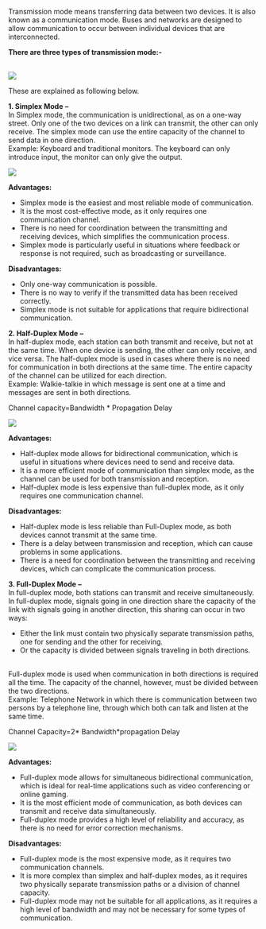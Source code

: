 Transmission mode means transferring data between two devices. It is also known as a communication mode. Buses and networks are designed to allow communication to occur between individual devices that are interconnected.

**There are three types of transmission mode:-**   
 

![](https://media.geeksforgeeks.org/wp-content/uploads/transmissionmodes.png)

These are explained as following below.

**1. Simplex Mode** **–**  
In Simplex mode, the communication is unidirectional, as on a one-way street. Only one of the two devices on a link can transmit, the other can only receive. The simplex mode can use the entire capacity of the channel to send data in one direction.   
Example: Keyboard and traditional monitors. The keyboard can only introduce input, the monitor can only give the output. 

![](https://media.geeksforgeeks.org/wp-content/uploads/SiMpleduplex.png)

**Advantages:**

- Simplex mode is the easiest and most reliable mode of communication.
- It is the most cost-effective mode, as it only requires one communication channel.
- There is no need for coordination between the transmitting and receiving devices, which simplifies the communication process.
- Simplex mode is particularly useful in situations where feedback or response is not required, such as broadcasting or surveillance.

**Disadvantages:**

- Only one-way communication is possible.
- There is no way to verify if the transmitted data has been received correctly.
- Simplex mode is not suitable for applications that require bidirectional communication.

**2. Half-Duplex Mode** **–**  
In half-duplex mode, each station can both transmit and receive, but not at the same time. When one device is sending, the other can only receive, and vice versa. The half-duplex mode is used in cases where there is no need for communication in both directions at the same time. The entire capacity of the channel can be utilized for each direction.   
Example: Walkie-talkie in which message is sent one at a time and messages are sent in both directions. 

Channel capacity=Bandwidth * Propagation Delay

![](https://media.geeksforgeeks.org/wp-content/uploads/halfduplex.png)

**Advantages:**

- Half-duplex mode allows for bidirectional communication, which is useful in situations where devices need to send and receive data.
- It is a more efficient mode of communication than simplex mode, as the channel can be used for both transmission and reception.
- Half-duplex mode is less expensive than full-duplex mode, as it only requires one communication channel.

**Disadvantages:**

- Half-duplex mode is less reliable than Full-Duplex mode, as both devices cannot transmit at the same time.
- There is a delay between transmission and reception, which can cause problems in some applications.
- There is a need for coordination between the transmitting and receiving devices, which can complicate the communication process.

**3. Full-Duplex Mode** **–**  
In full-duplex mode, both stations can transmit and receive simultaneously. In full-duplex mode, signals going in one direction share the capacity of the link with signals going in another direction, this sharing can occur in two ways: 

- Either the link must contain two physically separate transmission paths, one for sending and the other for receiving.
- Or the capacity is divided between signals traveling in both directions.   
     

Full-duplex mode is used when communication in both directions is required all the time. The capacity of the channel, however, must be divided between the two directions.   
Example: Telephone Network in which there is communication between two persons by a telephone line, through which both can talk and listen at the same time. 

Channel Capacity=2* Bandwidth*propagation Delay

![](https://media.geeksforgeeks.org/wp-content/uploads/fullduplex.png)

**Advantages:**

- Full-duplex mode allows for simultaneous bidirectional communication, which is ideal for real-time applications such as video conferencing or online gaming.
- It is the most efficient mode of communication, as both devices can transmit and receive data simultaneously.
- Full-duplex mode provides a high level of reliability and accuracy, as there is no need for error correction mechanisms.

**Disadvantages:**

- Full-duplex mode is the most expensive mode, as it requires two communication channels.
- It is more complex than simplex and half-duplex modes, as it requires two physically separate transmission paths or a division of channel capacity.
- Full-duplex mode may not be suitable for all applications, as it requires a high level of bandwidth and may not be necessary for some types of communication.